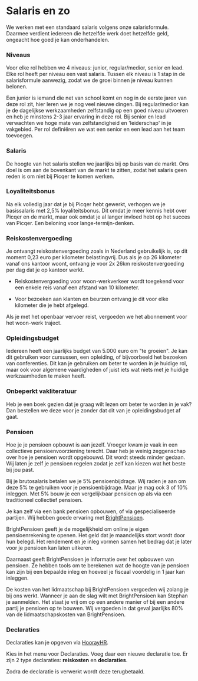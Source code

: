 # Salaris en zo
We werken met een standaard salaris volgens onze salarisformule. Daarmee verdient iedereen die hetzelfde werk doet hetzelfde geld, ongeacht hoe goed je kan onderhandelen. 

### Niveaus
Voor elke rol hebben we 4 niveaus: junior, regular/medior, senior en lead. Elke rol heeft per niveau een vast salaris. Tussen elk niveau is 1 stap in de salarisformule aanwezig, zodat we de groei binnen je niveau kunnen belonen.

Een junior is iemand die net van school komt en nog in de eerste jaren van deze rol zit, hier leren we je nog veel nieuwe dingen. Bij regular/medior kan je de dagelijkse werkzaamheden zelfstandig op een goed niveau uitvoeren en heb je minstens 2-3 jaar ervaring in deze rol. Bij senior en lead verwachten we hoge mate van zelfstandigheid en 'leiderschap' in je vakgebied. Per rol definiëren we wat een senior en een lead aan het team toevoegen.

### Salaris
De hoogte van het salaris stellen we jaarlijks bij op basis van de markt. Ons doel is om aan de bovenkant van de markt te zitten, zodat het salaris geen reden is om niet bij Picqer te komen werken.

### Loyaliteitsbonus
Na elk volledig jaar dat je bij Picqer hebt gewerkt, verhogen we je basissalaris met 2,5% loyaliteitsbonus. Dit omdat je meer kennis hebt over Picqer en de markt, maar ook omdat je al langer invloed hebt op het succes van Picqer. Een beloning voor lange-termijn-denken.

### Reiskostenvergoeding
Je ontvangt reiskostenvergoeding zoals in Nederland gebruikelijk is, op dit moment 0,23 euro per kilometer belastingvrij. Dus als je op 26 kilometer vanaf ons kantoor woont, ontvang je voor 2x 26km reiskostenvergoeding per dag dat je op kantoor werkt.

- Reiskostenvergoeding voor woon-werkverkeer wordt toegekend voor een enkele reis vanaf een afstand van 10 kilometer.

- Voor bezoeken aan klanten en beurzen ontvang je dit voor elke kilometer die je hebt afgelegd.

Als je met het openbaar vervoer reist, vergoeden we het abonnement voor het woon-werk traject.

### Opleidingsbudget
Iedereen heeft een jaarlijks budget van 5.000 euro om "te groeien". Je kan dit gebruiken voor cursussen, een opleiding, of bijvoorbeeld het bezoeken van conferenties. Dit kan je gebruiken om beter te worden in je huidige rol, maar ook voor algemene vaardigheden of juist iets wat niets met je huidige werkzaamheden te maken heeft.

### Onbeperkt vakliteratuur
Heb je een boek gezien dat je graag wilt lezen om beter te worden in je vak? Dan bestellen we deze voor je zonder dat dit van je opleidingsbudget af gaat.

### Pensioen
Hoe je je pensioen opbouwt is aan jezelf. Vroeger kwam je vaak in een collectieve pensioenvoorziening terecht. Daar heb je weinig zeggenschap over hoe je pensioen wordt opgebouwd. Dit wordt steeds minder gedaan. Wij laten je zelf je pensioen regelen zodat je zelf kan kiezen wat het beste bij jou past. 

Bij je brutosalaris betalen we je 5% pensioenbijdrage. Wij raden je aan om deze 5% te gebruiken voor je pensioenbijdrage. Maar je mag ook 3 of 10% inleggen. Met 5% bouw je een vergelijkbaar pensioen op als via een traditioneel collectief pensioen.

Je kan zelf via een bank pensioen opbouwen, of via gespecialiseerde partijen. Wij hebben goede ervaring met [BrightPensioen](https://brightpensioen.nl/).

BrightPensioen geeft je de mogelijkheid om online je eigen pensioenrekening te openen. Het geld dat je maandelijks stort wordt door hun belegd. Het rendement en je inleg vormen samen het bedrag dat je later voor je pensioen kan laten uitkeren.

Daarnaast geeft BrightPensioen je informatie over het opbouwen van pensioen. Ze hebben tools om te berekenen wat de hoogte van je pensioen kan zijn bij een bepaalde inleg en hoeveel je fiscaal voordelig in 1 jaar kan inleggen.

De kosten van het lidmaatschap bij BrightPensioen vergoeden wij zolang je bij ons werkt. Wanneer je aan de slag wilt met BrightPensioen kan Stephan je aanmelden. Het staat je vrij om op een andere manier of bij een andere partij je pensioen op te bouwen. Wij vergoeden in dat geval jaarlijks 80% van de lidmaatschapskosten van BrightPensioen.

### Declaraties
Declaraties kan je opgeven via [HoorayHR](https://app.hoorayhr.io/authentication/login).

Kies in het menu voor Declaraties. Voeg daar een nieuwe declaratie toe. Er zijn 2 type declaraties: **reiskosten** en **declaraties**.

Zodra de declaratie is verwerkt wordt deze terugbetaald.
